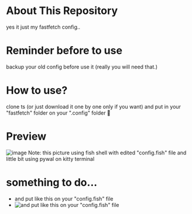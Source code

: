 # About This Repository
yes it just my fastfetch config..

# Reminder before to use
backup your old config before use it (really you will need that.)

# How to use?
clone ts (or just download it one by one only if you want) and put in your "fastfetch" folder on your ".config" folder 🥀

# Preview
![image](https://github.com/user-attachments/assets/ac72247b-33cc-4639-8149-205d8a962a4c)
Note: this picture using fish shell with edited "config.fish" file and little bit using pywal on kitty terminal

# something to do...
- and put like this on your "config.fish" file
- ![and put like this on your "config.fish" file](https://github.com/user-attachments/assets/dfaf2412-e92a-4ffc-aaee-1eddac95eeca)
